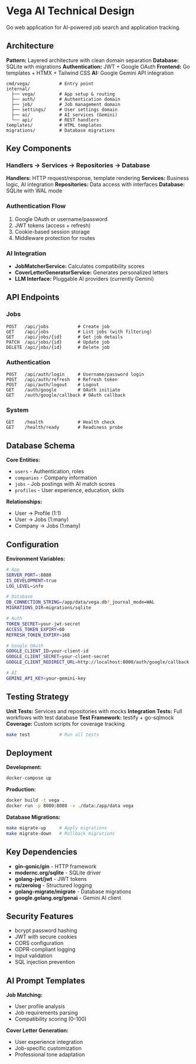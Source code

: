 # Vega AI Technical Design

Go web application for AI-powered job search and application tracking.

## Architecture

**Pattern:** Layered architecture with clean domain separation
**Database:** SQLite with migrations
**Authentication:** JWT + Google OAuth
**Frontend:** Go templates + HTMX + Tailwind CSS
**AI:** Google Gemini API integration

```plaintext
cmd/vega/           # Entry point
internal/
  ├── vega/         # App setup & routing
  ├── auth/         # Authentication domain
  ├── job/          # Job management domain
  ├── settings/     # User settings domain
  ├── ai/           # AI services (Gemini)
  └── api/          # REST handlers
templates/          # HTML templates
migrations/         # Database migrations
```

## Key Components

### **Handlers → Services → Repositories → Database**

**Handlers:** HTTP request/response, template rendering
**Services:** Business logic, AI integration
**Repositories:** Data access with interfaces
**Database:** SQLite with WAL mode

### **Authentication Flow**

1. Google OAuth or username/password
2. JWT tokens (access + refresh)
3. Cookie-based session storage
4. Middleware protection for routes

### **AI Integration**

- **JobMatcherService:** Calculates compatibility scores
- **CoverLetterGeneratorService:** Generates personalized letters
- **LLM Interface:** Pluggable AI providers (currently Gemini)

## API Endpoints

### Jobs

```plaintext
POST   /api/jobs           # Create job
GET    /api/jobs           # List jobs (with filtering)
GET    /api/jobs/{id}      # Get job details
PATCH  /api/jobs/{id}      # Update job
DELETE /api/jobs/{id}      # Delete job
```

### Authentication

```plaintext
POST   /api/auth/login     # Username/password login
POST   /api/auth/refresh   # Refresh token
POST   /api/auth/logout    # Logout
GET    /auth/google        # OAuth initiate
GET    /auth/google/callback # OAuth callback
```

### System

```plaintext
GET    /health             # Health check
GET    /health/ready       # Readiness probe
```

## Database Schema

**Core Entities:**

- `users` - Authentication, roles
- `companies` - Company information
- `jobs` - Job postings with AI match scores
- `profiles` - User experience, education, skills

**Relationships:**

- User → Profile (1:1)
- User → Jobs (1:many)
- Company → Jobs (1:many)

## Configuration

**Environment Variables:**

```bash
# App
SERVER_PORT=:8080
IS_DEVELOPMENT=true
LOG_LEVEL=info

# Database
DB_CONNECTION_STRING=/app/data/vega.db?_journal_mode=WAL
MIGRATIONS_DIR=migrations/sqlite

# Auth
TOKEN_SECRET=your-jwt-secret
ACCESS_TOKEN_EXPIRY=60
REFRESH_TOKEN_EXPIRY=168

# Google OAuth
GOOGLE_CLIENT_ID=your-client-id
GOOGLE_CLIENT_SECRET=your-client-secret
GOOGLE_CLIENT_REDIRECT_URL=http://localhost:8000/auth/google/callback

# AI
GEMINI_API_KEY=your-gemini-key
```

## Testing Strategy

**Unit Tests:** Services and repositories with mocks
**Integration Tests:** Full workflows with test database
**Test Framework:** testify + go-sqlmock
**Coverage:** Custom scripts for coverage tracking

```bash
make test           # Run all tests
```

## Deployment

**Development:**

```bash
docker-compose up
```

**Production:**

```bash
docker build -t vega .
docker run -p 8080:8080 -v ./data:/app/data vega
```

**Database Migrations:**

```bash
make migrate-up     # Apply migrations
make migrate-down   # Rollback migrations
```

## Key Dependencies

- **gin-gonic/gin** - HTTP framework
- **modernc.org/sqlite** - SQLite driver
- **golang-jwt/jwt** - JWT tokens
- **rs/zerolog** - Structured logging
- **golang-migrate/migrate** - Database migrations
- **google.golang.org/genai** - Gemini AI client

## Security Features

- bcrypt password hashing
- JWT with secure cookies
- CORS configuration
- GDPR-compliant logging
- Input validation
- SQL injection prevention

## AI Prompt Templates

**Job Matching:**

- User profile analysis
- Job requirements parsing
- Compatibility scoring (0-100)

**Cover Letter Generation:**

- User experience integration
- Job-specific customization
- Professional tone adaptation
